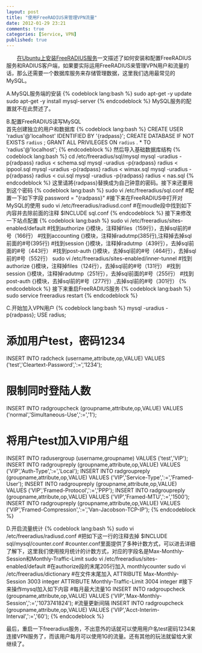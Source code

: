 ```yaml
---
layout: post
title: "使用FreeRADIUS来管理VPN流量"
date: 2012-01-29 23:21
comments: true
categories: [Service, VPN]
published: true
---
```


　　<a href="/articles/how-to-install-freeradius-on-ubuntu/" rel="newtar">在Ubuntu上安装FreeRADIUS服务</a>一文描述了如何安装和配置FreeRADIUS服务和RADIUS客户端，如果要实际运用FreeRADIUS来管理VPN用户和流量的话，那么还需要一个数据库服务来存储管理数据，这里我们选用最常见的MySQL。

A.MySQL服务端的安装
{% codeblock lang:bash %}
sudo apt-get -y update
sudo apt-get -y install mysql-server
{% endcodeblock %}
MySQL服务的配置就不在此赘述了。

B.配置FreeRADIUS读写MySQL<br />
首先创建独立的用户和数据库
{% codeblock lang:bash %}
CREATE USER 'radius'@'localhost' IDENTIFIED BY '{radpass}';
CREATE DATABASE IF NOT EXISTS `radius` ;
GRANT ALL PRIVILEGES ON `radius` . * TO 'radius'@'localhost';
{% endcodeblock %}
然后导入基础数据库结构
{% codeblock lang:bash %}
cd /etc/freeradius/sql/mysql
mysql -uradius -p{radpass} radius < schema.sql
mysql -uradius -p{radpass} radius < ippool.sql
mysql -uradius -p{radpass} radius < wimax.sql
mysql -uradius -p{radpass} radius < cui.sql
mysql -uradius -p{radpass} radius < nas.sql
{% endcodeblock %}
这里请將{radpass}替换成为自己钟意的密码。接下来还要用到这个密码
{% codeblock lang:bash %}
sudo vi /etc/freeradius/sql.conf
#配置一下如下字段
password = "{radpass}"
#接下来在FreeRADIUS中打开对MySQL的使用
sudo vi /etc/freeradius/radiusd.conf
#在moudle段中找到如下内容并去除前面的注释
$INCLUDE sql.conf
{% endcodeblock %}
接下来修改一下站点配置
{% codeblock lang:bash %}
sudo vi /etc/freeradius/sites-enabled/default
#找到authorize {}模块，注释掉files（159行），去掉sql前的#号（166行）
#找到accounting {}模块，注释掉radutmp(385行),注释掉去掉sql前面的#号(395行)
#找到session {}模块，注释掉radutmp（439行），去掉sql前面的#号（443行）
#找到post-auth {}模块，去掉sql前的#号（464行），去掉sql前的#号（552行）
sudo vi /etc/freeradius/sites-enabled/inner-tunnel
#找到authorize {}模块，注释掉files（124行），去掉sql前的#号（131行）
#找到session {}模块，注释掉radutmp（251行），去掉sql前面的#号（255行）
#找到post-auth {}模块，去掉sql前的#号（277行）,去掉sql前的#号（301行）
{% endcodeblock %}
接下来重启FreeRADIUS服务
{% codeblock lang:bash %}
sudo service freeradius restart
{% endcodeblock %}

C.开始加入VPN用户
{% codeblock lang:bash %}
mysql -uradius -p{radpass};
USE radius;
# 添加用户test，密码1234
INSERT INTO radcheck (username,attribute,op,VALUE) VALUES ('test','Cleartext-Password',':=','1234');
# 限制同时登陆人数
INSERT INTO radgroupcheck (groupname,attribute,op,VALUE) VALUES ('normal','Simultaneous-Use',':=','1');
# 将用户test加入VIP用户组
INSERT INTO radusergroup (username,groupname) VALUES ('test','VIP');
INSERT INTO radgroupreply (groupname,attribute,op,VALUE) VALUES ('VIP','Auth-Type',':=','Local');
INSERT INTO radgroupreply (groupname,attribute,op,VALUE) VALUES ('VIP','Service-Type',':=','Framed-User');
INSERT INTO radgroupreply (groupname,attribute,op,VALUE) VALUES ('VIP','Framed-Protocol',':=','PPP');
INSERT INTO radgroupreply (groupname,attribute,op,VALUE) VALUES ('VIP','Framed-MTU',':=','1500');
INSERT INTO radgroupreply (groupname,attribute,op,VALUE) VALUES ('VIP','Framed-Compression',':=','Van-Jacobson-TCP-IP');
{% endcodeblock %}

D.开启流量统计
{% codeblock lang:bash %}
sudo vi /etc/freeradius/radiusd.conf
#把如下这一行的注释去掉
$INCLUDE sql/mysql/counter.conf
#counter.conf里面提供了多种计数方式，可以进去详细了解下，这里我们使用按月统计的计数方式，对应的字段名是Max-Monthly-Session和Monthly-Traffic-Limit
sudo vi /etc/freeradius/sites-enabled/default
#在authorize段的末尾205行加入
monthlycounter
sudo vi /etc/freeradius/dictionary
#在文件末尾加入
ATTRIBUTE Max-Monthly-Session 3003 integer
ATTRIBUTE Monthly-Traffic-Limit 3004 integer
#接下来操作mysql加入如下内容
#每月最大流量1G
INSERT INTO radgroupcheck (groupname,attribute,op,VALUE) VALUES ('VIP','Max-Monthly-Session',':=','1073741824');
#流量更新间隔
INSERT INTO radgroupcheck (groupname,attribute,op,VALUE) VALUES ('VIP','Acct-Interim-Interval',':=','60');
{% endcodeblock %}

最后，重启一下freeradius服务，不出意外的话就可以使用用户名test密码1234来连接VPN服务了，而该用户每月可以使用1G的流量。还有其他的玩法就留给大家继续了。
